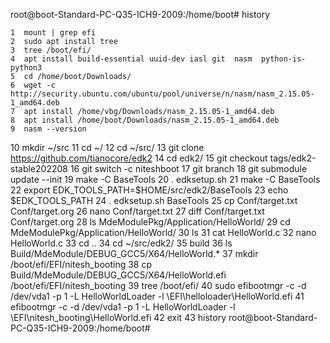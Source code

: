 root@boot-Standard-PC-Q35-ICH9-2009:/home/boot# history

    1  mount | grep efi
    2  sudo apt install tree
    3  tree /boot/efi/
    4  apt install build-essential uuid-dev iasl git  nasm  python-is-python3
    5  cd /home/boot/Downloads/
    6  wget -c http://security.ubuntu.com/ubuntu/pool/universe/n/nasm/nasm_2.15.05-1_amd64.deb
    7  apt install /home/vbg/Downloads/nasm_2.15.05-1_amd64.deb
    8  apt install /home/boot/Downloads/nasm_2.15.05-1_amd64.deb
    9  nasm --version
   10  mkdir ~/src
   11  cd ~/
   12  cd ~/src/
   13  git clone https://github.com/tianocore/edk2
   14  cd edk2/
   15  git checkout tags/edk2-stable202208
   16  git switch -c niteshboot
   17  git branch
   18  git submodule update --init
   19  make -C BaseTools
   20  . edksetup.sh
   21  make -C BaseTools
   22  export EDK_TOOLS_PATH=$HOME/src/edk2/BaseTools
   23  echo $EDK_TOOLS_PATH
   24  . edksetup.sh BaseTools
   25  cp Conf/target.txt Conf/target.org
   26  nano Conf/target.txt
   27  diff Conf/target.txt Conf/target.org
   28  ls MdeModulePkg/Application/HelloWorld/
   29  cd MdeModulePkg/Application/HelloWorld/
   30  ls
   31  cat HelloWorld.c
   32  nano HelloWorld.c
   33  cd ..
   34  cd ~/src/edk2/
   35  build
   36  ls Build/MdeModule/DEBUG_GCC5/X64/HelloWorld.*
   37  mkdir /boot/efi/EFI/nitesh_booting
   38  cp Build/MdeModule/DEBUG_GCC5/X64/HelloWorld.efi /boot/efi/EFI/nitesh_booting
   39  tree /boot/efi/
   40  sudo efibootmgr -c -d /dev/vda1 -p 1 -L HelloWorldLoader -l \\EFI\\helloloader\\HelloWorld.efi
   41  efibootmgr -c -d /dev/vda1 -p 1 -L HelloWorldLoader -l \\EFI\\nitesh_booting\\HelloWorld.efi
   42  exit
   43  history
root@boot-Standard-PC-Q35-ICH9-2009:/home/boot# 
